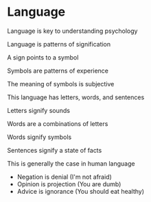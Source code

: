 # Language

Language is key to understanding psychology

Language is patterns of signification

A sign points to a symbol

Symbols are patterns of experience

The meaning of symbols is subjective

This language has letters, words, and sentences

Letters signify sounds

Words are a combinations of letters

Words signify symbols

Sentences signify a state of facts

This is generally the case in human language
* Negation is denial (I'm not afraid)
* Opinion is projection (You are dumb)
* Advice is ignorance (You should eat healthy)

